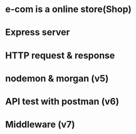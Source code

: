 # e-com is a online store(Shop)

# Express server

# HTTP request & response

# nodemon & morgan (v5)

# API test with postman (v6)

# Middleware (v7)
